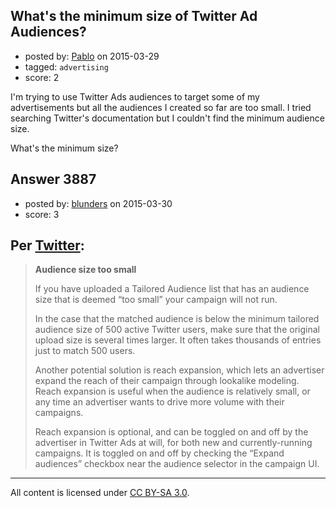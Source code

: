 ## What's the minimum size of Twitter Ad Audiences?

- posted by: [Pablo](https://stackexchange.com/users/4105/pablo) on 2015-03-29
- tagged: `advertising`
- score: 2

I'm trying to use Twitter Ads audiences to target some of my advertisements but all the audiences I created so far are too small. I tried searching Twitter's documentation but I couldn't find the minimum audience size.

What's the minimum size?


## Answer 3887

- posted by: [blunders](https://stackexchange.com/users/216182/blunders) on 2015-03-30
- score: 3

<h2>Per <a href="https://support.twitter.com/articles/20172494-why-arent-my-ads-receiving-impressions#" rel="nofollow">Twitter</a>:</h2>

<blockquote>
  <p><strong>Audience size too small</strong></p>
  
  <p>If you have uploaded a Tailored Audience list that has an audience
  size that is deemed “too small” your campaign will not run.</p>
  
  <p>In the case that the matched audience is below the minimum tailored
  audience size of 500 active Twitter users, make sure that the original
  upload size is several times larger. It often takes thousands of
  entries just to match 500 users.</p>
  
  <p>Another potential solution is reach expansion, which lets an
  advertiser expand the reach of their campaign through lookalike
  modeling. Reach expansion is useful when the audience is relatively
  small, or any time an advertiser wants to drive more volume with their
  campaigns.</p>
  
  <p>Reach expansion is optional, and can be toggled on and off by the
  advertiser in Twitter Ads at will, for both new and currently-running
  campaigns. It is toggled on and off by checking the “Expand audiences”
  checkbox near the audience selector in the campaign UI.</p>
</blockquote>




---

All content is licensed under [CC BY-SA 3.0](https://creativecommons.org/licenses/by-sa/3.0/).

